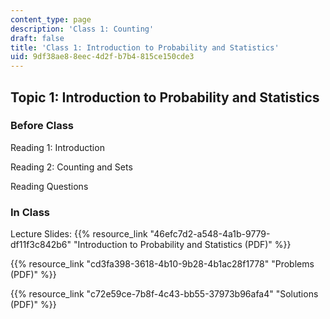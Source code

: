 ```yaml
---
content_type: page
description: 'Class 1: Counting'
draft: false
title: 'Class 1: Introduction to Probability and Statistics'
uid: 9df38ae8-8eec-4d2f-b7b4-815ce150cde3
---
```

## Topic 1: Introduction to Probability and Statistics

### Before Class

Reading 1: Introduction

Reading 2: Counting and Sets

Reading Questions

### In Class

Lecture Slides: {{% resource_link "46efc7d2-a548-4a1b-9779-df11f3c842b6" "Introduction to Probability and Statistics (PDF)" %}}

{{% resource_link "cd3fa398-3618-4b10-9b28-4b1ac28f1778" "Problems (PDF)" %}}

{{% resource_link "c72e59ce-7b8f-4c43-bb55-37973b96afa4" "Solutions (PDF)" %}}